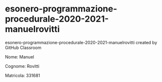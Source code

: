 # esonero-programmazione-procedurale-2020-2021-manuelrovitti
esonero-programmazione-procedurale-2020-2021-manuelrovitti created by GitHub Classroom


Nome: Manuel


Cognome: Rovitti


Matricola: 331681
